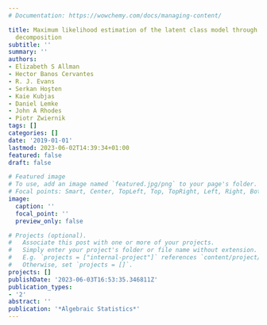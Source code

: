 ```yaml
---
# Documentation: https://wowchemy.com/docs/managing-content/

title: Maximum likelihood estimation of the latent class model through model boundary
  decomposition
subtitle: ''
summary: ''
authors:
- Elizabeth S Allman
- Hector Banos Cervantes
- R. J. Evans
- Serkan Hoşten
- Kaie Kubjas
- Daniel Lemke
- John A Rhodes
- Piotr Zwiernik
tags: []
categories: []
date: '2019-01-01'
lastmod: 2023-06-02T14:39:34+01:00
featured: false
draft: false

# Featured image
# To use, add an image named `featured.jpg/png` to your page's folder.
# Focal points: Smart, Center, TopLeft, Top, TopRight, Left, Right, BottomLeft, Bottom, BottomRight.
image:
  caption: ''
  focal_point: ''
  preview_only: false

# Projects (optional).
#   Associate this post with one or more of your projects.
#   Simply enter your project's folder or file name without extension.
#   E.g. `projects = ["internal-project"]` references `content/project/deep-learning/index.md`.
#   Otherwise, set `projects = []`.
projects: []
publishDate: '2023-06-03T16:53:35.346811Z'
publication_types:
- '2'
abstract: ''
publication: '*Algebraic Statistics*'
---
```

